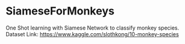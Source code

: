 # SiameseForMonkeys
One Shot learning with Siamese Network to classify monkey species.
Dataset Link: https://www.kaggle.com/slothkong/10-monkey-species
